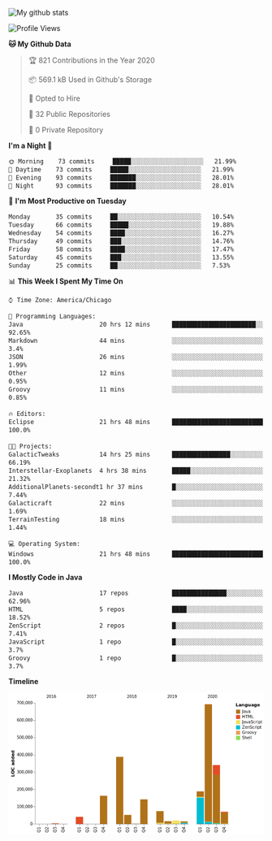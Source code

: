 ![My github stats](https://github-readme-stats.vercel.app/api?username=romvoid95&theme=gruvbox&include_all_commits=true&show_icons=true")

<!--START_SECTION:waka-->
![Profile Views](http://img.shields.io/badge/Profile%20Views-7-blue)

**🐱 My Github Data** 

> 🏆 821 Contributions in the Year 2020
 > 
> 📦 569.1 kB Used in Github's Storage 
 > 
> 💼 Opted to Hire
 > 
> 📜 32 Public Repositories
 > 
> 🔑 0 Private Repository 
 > 
**I'm a Night 🦉** 

```text
🌞 Morning    73 commits     █████░░░░░░░░░░░░░░░░░░░░   21.99% 
🌆 Daytime    73 commits     █████░░░░░░░░░░░░░░░░░░░░   21.99% 
🌃 Evening    93 commits     ███████░░░░░░░░░░░░░░░░░░   28.01% 
🌙 Night      93 commits     ███████░░░░░░░░░░░░░░░░░░   28.01%

```
📅 **I'm Most Productive on Tuesday** 

```text
Monday       35 commits     ██░░░░░░░░░░░░░░░░░░░░░░░   10.54% 
Tuesday      66 commits     █████░░░░░░░░░░░░░░░░░░░░   19.88% 
Wednesday    54 commits     ████░░░░░░░░░░░░░░░░░░░░░   16.27% 
Thursday     49 commits     ███░░░░░░░░░░░░░░░░░░░░░░   14.76% 
Friday       58 commits     ████░░░░░░░░░░░░░░░░░░░░░   17.47% 
Saturday     45 commits     ███░░░░░░░░░░░░░░░░░░░░░░   13.55% 
Sunday       25 commits     ██░░░░░░░░░░░░░░░░░░░░░░░   7.53%

```


📊 **This Week I Spent My Time On** 

```text
⌚︎ Time Zone: America/Chicago

💬 Programming Languages: 
Java                     20 hrs 12 mins      ███████████████████████░░   92.65% 
Markdown                 44 mins             ░░░░░░░░░░░░░░░░░░░░░░░░░   3.4% 
JSON                     26 mins             ░░░░░░░░░░░░░░░░░░░░░░░░░   1.99% 
Other                    12 mins             ░░░░░░░░░░░░░░░░░░░░░░░░░   0.95% 
Groovy                   11 mins             ░░░░░░░░░░░░░░░░░░░░░░░░░   0.85%

🔥 Editors: 
Eclipse                  21 hrs 48 mins      █████████████████████████   100.0%

🐱‍💻 Projects: 
GalacticTweaks           14 hrs 25 mins      ████████████████░░░░░░░░░   66.19% 
Interstellar-Exoplanets  4 hrs 38 mins       █████░░░░░░░░░░░░░░░░░░░░   21.32% 
AdditionalPlanets-secondt1 hr 37 mins        █░░░░░░░░░░░░░░░░░░░░░░░░   7.44% 
Galacticraft             22 mins             ░░░░░░░░░░░░░░░░░░░░░░░░░   1.69% 
TerrainTesting           18 mins             ░░░░░░░░░░░░░░░░░░░░░░░░░   1.44%

💻 Operating System: 
Windows                  21 hrs 48 mins      █████████████████████████   100.0%

```

**I Mostly Code in Java** 

```text
Java                     17 repos            ███████████████░░░░░░░░░░   62.96% 
HTML                     5 repos             ████░░░░░░░░░░░░░░░░░░░░░   18.52% 
ZenScript                2 repos             █░░░░░░░░░░░░░░░░░░░░░░░░   7.41% 
JavaScript               1 repo              █░░░░░░░░░░░░░░░░░░░░░░░░   3.7% 
Groovy                   1 repo              █░░░░░░░░░░░░░░░░░░░░░░░░   3.7%

```


**Timeline**

![Chart not found](https://github.com/ROMVoid95/ROMVoid95/blob/master/charts/bar_graph.png) 


<!--END_SECTION:waka-->
